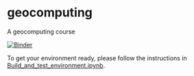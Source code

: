 # geocomputing
A geocomputing course

[![Binder](http://mybinder.org/badge.svg)](http://mybinder.org:/repo/agile-geoscience/geocomputing)

To get your environment ready, please follow the instructions in [Build_and_test_environment.ipynb](Build_and_test_environment.ipynb).


